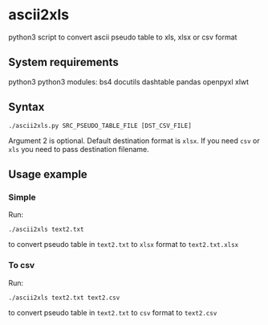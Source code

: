 # ascii2xls
python3 script to convert ascii pseudo table to xls, xlsx or csv format

## System requirements
python3
python3 modules: 
bs4 docutils dashtable pandas openpyxl xlwt

## Syntax
```
./ascii2xls.py SRC_PSEUDO_TABLE_FILE [DST_CSV_FILE]
```
Argument 2 is optional. Default destination format is `xlsx`. If you need
`csv` or `xls` you need to pass destination filename.

## Usage example 
### Simple
Run: 
```
./ascii2xls text2.txt
```
to convert pseudo table in `text2.txt` to `xlsx` format to `text2.txt.xlsx`

### To csv
Run: 
```
./ascii2xls text2.txt text2.csv
```
to convert pseudo table in `text2.txt` to `csv` format to `text2.csv`
